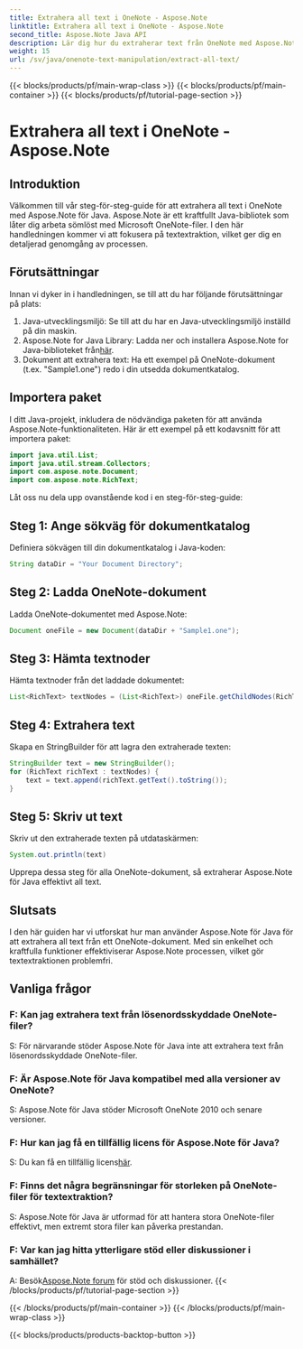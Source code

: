 ```yaml
---
title: Extrahera all text i OneNote - Aspose.Note
linktitle: Extrahera all text i OneNote - Aspose.Note
second_title: Aspose.Note Java API
description: Lär dig hur du extraherar text från OneNote med Aspose.Note för Java. En omfattande guide med steg-för-steg-instruktioner för sömlös textextraktion.
weight: 15
url: /sv/java/onenote-text-manipulation/extract-all-text/
---
```


{{< blocks/products/pf/main-wrap-class >}}
{{< blocks/products/pf/main-container >}}
{{< blocks/products/pf/tutorial-page-section >}}

# Extrahera all text i OneNote - Aspose.Note

## Introduktion
Välkommen till vår steg-för-steg-guide för att extrahera all text i OneNote med Aspose.Note för Java. Aspose.Note är ett kraftfullt Java-bibliotek som låter dig arbeta sömlöst med Microsoft OneNote-filer. I den här handledningen kommer vi att fokusera på textextraktion, vilket ger dig en detaljerad genomgång av processen.
## Förutsättningar
Innan vi dyker in i handledningen, se till att du har följande förutsättningar på plats:
1. Java-utvecklingsmiljö: Se till att du har en Java-utvecklingsmiljö inställd på din maskin.
2.  Aspose.Note for Java Library: Ladda ner och installera Aspose.Note for Java-biblioteket från[här](https://releases.aspose.com/note/java/).
3. Dokument att extrahera text: Ha ett exempel på OneNote-dokument (t.ex. "Sample1.one") redo i din utsedda dokumentkatalog.
## Importera paket
I ditt Java-projekt, inkludera de nödvändiga paketen för att använda Aspose.Note-funktionaliteten. Här är ett exempel på ett kodavsnitt för att importera paket:
```java
import java.util.List;
import java.util.stream.Collectors;
import com.aspose.note.Document;
import com.aspose.note.RichText;
```
Låt oss nu dela upp ovanstående kod i en steg-för-steg-guide:
## Steg 1: Ange sökväg för dokumentkatalog
Definiera sökvägen till din dokumentkatalog i Java-koden:
```java
String dataDir = "Your Document Directory";
```
## Steg 2: Ladda OneNote-dokument
Ladda OneNote-dokumentet med Aspose.Note:
```java
Document oneFile = new Document(dataDir + "Sample1.one");
```
## Steg 3: Hämta textnoder
Hämta textnoder från det laddade dokumentet:
```java
List<RichText> textNodes = (List<RichText>) oneFile.getChildNodes(RichText.class);
```
## Steg 4: Extrahera text
Skapa en StringBuilder för att lagra den extraherade texten:
```java
StringBuilder text = new StringBuilder();
for (RichText richText : textNodes) {
    text = text.append(richText.getText().toString());
}
```
## Steg 5: Skriv ut text
Skriv ut den extraherade texten på utdataskärmen:
```java
System.out.println(text)
```
Upprepa dessa steg för alla OneNote-dokument, så extraherar Aspose.Note för Java effektivt all text.
## Slutsats
I den här guiden har vi utforskat hur man använder Aspose.Note för Java för att extrahera all text från ett OneNote-dokument. Med sin enkelhet och kraftfulla funktioner effektiviserar Aspose.Note processen, vilket gör textextraktionen problemfri.
## Vanliga frågor

### F: Kan jag extrahera text från lösenordsskyddade OneNote-filer?
S: För närvarande stöder Aspose.Note för Java inte att extrahera text från lösenordsskyddade OneNote-filer.
### F: Är Aspose.Note för Java kompatibel med alla versioner av OneNote?
S: Aspose.Note för Java stöder Microsoft OneNote 2010 och senare versioner.
### F: Hur kan jag få en tillfällig licens för Aspose.Note för Java?
 S: Du kan få en tillfällig licens[här](https://purchase.aspose.com/temporary-license/).
### F: Finns det några begränsningar för storleken på OneNote-filer för textextraktion?
S: Aspose.Note för Java är utformad för att hantera stora OneNote-filer effektivt, men extremt stora filer kan påverka prestandan.
### F: Var kan jag hitta ytterligare stöd eller diskussioner i samhället?
 A: Besök[Aspose.Note forum](https://forum.aspose.com/c/note/28) för stöd och diskussioner.
{{< /blocks/products/pf/tutorial-page-section >}}

{{< /blocks/products/pf/main-container >}}
{{< /blocks/products/pf/main-wrap-class >}}

{{< blocks/products/products-backtop-button >}}
